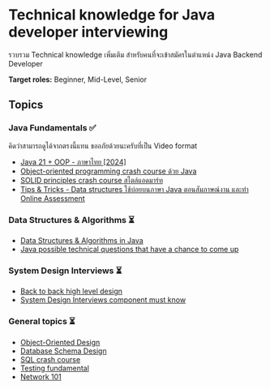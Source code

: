 # Technical knowledge for Java developer interviewing

รวบรวม Technical knowledge เพิ่มเติม สำหรับคนที่จะเข้าสมัครในตำแหน่ง Java Backend Developer

**Target roles:** Beginner, Mid-Level, Senior

## Topics

### Java Fundamentals ✅

คิดว่าสามารถดูได้จากตรงนี้แทน ขออภัยด้วยนะครับที่เป็น Video format
- [Java 21 + OOP - ภาษาไทย [2024]](https://youtube.com/playlist?list=PLm3A9eDaMzum-APaEr8jY5Ns5cU0KTkRG&si=Qsx1nH3tKbm_C92Y)
- [Object-oriented programming crash course ด้วย Java](https://www.youtube.com/watch?v=mqoNdgn9-bU&list=PLm3A9eDaMzum-APaEr8jY5Ns5cU0KTkRG&index=27&pp=gAQBiAQB)
- [SOLID principles crash course สไตล์แอดมาร์ท](https://www.youtube.com/watch?v=1r1doEAGyus&list=PLm3A9eDaMzum-APaEr8jY5Ns5cU0KTkRG&index=29&t=16s&pp=gAQBiAQB)
- [Tips & Tricks - Data structures ใช้บ่อยบนภาษา Java ตอนสัมภาษณ์งาน และทำ Online Assessment](https://www.youtube.com/watch?v=K9KzARJUIsU&list=PLm3A9eDaMzum-APaEr8jY5Ns5cU0KTkRG&index=37&t=6213s&pp=gAQBiAQB)

### Data Structures & Algorithms ⏳

- [Data Structures & Algorithms in Java](https://github.com/marttp/java-tech-interviews-prep/blob/main/technicalknowledge/dsa_java.md)
- [Java possible technical questions that have a chance to come up](https://github.com/marttp/java-tech-interviews-prep/blob/main/technicalknowledge/java_tech_qna.md)

### System Design Interviews ⏳

- [Back to back high level design](https://github.com/marttp/java-tech-interviews-prep/blob/main/technicalknowledge/high_level_design.md)
- [System Design Interviews component must know](https://github.com/marttp/java-tech-interviews-prep/blob/main/technicalknowledge/sdi_fundemental.md)

### General topics ⏳

- [Object-Oriented Design](https://github.com/marttp/java-tech-interviews-prep/blob/main/technicalknowledge/ood.md)
- [Database Schema Design](https://github.com/marttp/java-tech-interviews-prep/blob/main/technicalknowledge/db_schema_design.md)
- [SQL crash course](https://github.com/marttp/java-tech-interviews-prep/blob/main/technicalknowledge/sql_crash_course.md)
- [Testing fundamental](https://github.com/marttp/java-tech-interviews-prep/blob/main/technicalknowledge/testing.md)
- [Network 101](https://github.com/marttp/java-tech-interviews-prep/blob/main/technicalknowledge/network101.md)
